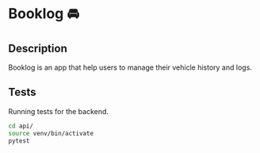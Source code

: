 # Booklog 🚘

## Description

Booklog is an app that help users to manage their vehicle history and logs.

## Tests

Running tests for the backend.

```bash
cd api/
source venv/bin/activate
pytest
```
